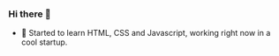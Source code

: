 ### Hi there 👋



- 🌱 Started to learn HTML, CSS and Javascript, working right now in a cool startup.



